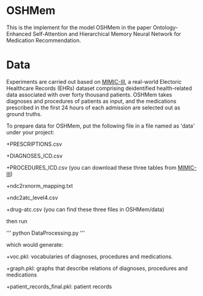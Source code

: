 # OSHMem

This is the implement for the model OSHMem in the paper Ontology-Enhanced Self-Attention and Hierarchical Memory Neural Network for Medication Recommendation.

# Data

Experiments are carried out based on [MIMIC-III](https://mimic.physionet.org), a real-world Electoric Healthcare Records (EHRs) dataset comprising deidentified health-related data associated with over forty thousand patients. OSHMem takes diagnoses and procedures of patients as input, and the medications prescribed in the first 24 hours of each admission are selected out as ground truths.

To prepare data for OSHMem, put the following file in a file named as 'data' under your project:

+PRESCRIPTIONS.csv

+DIAGNOSES_ICD.csv

+PROCEDURES_ICD.csv (you can download these three tables from [MIMIC-III](https://mimic.physionet.org))

+ndc2rxnorm_mapping.txt

+ndc2atc_level4.csv
  
+drug-atc.csv (you can find these three files in OSHMem/data)

then run

'''
python DataProcessing.py
'''
 
which would generate:

+voc.pkl: vocabularies of diagnoses, procedures and medications.

+graph.pkl: graphs that describe relations of diagnoses, procedures and medications

+patient_records_final.pkl: patient records 


